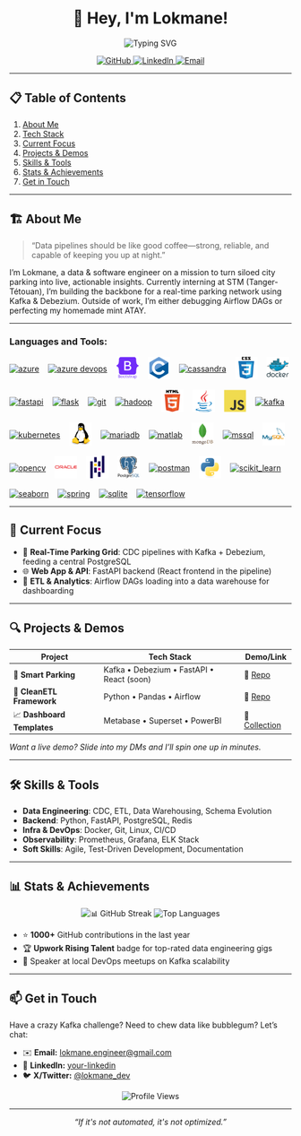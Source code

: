 <h1 align="center">👋 Hey, I'm Lokmane!</h1>
<p align="center">
  <img src="https://readme-typing-svg.herokuapp.com?font=Fira+Code&size=24&pause=1000&color=00ADB5&center=true&width=700&height=50&lines=Data+&+Software+Engineer;Kafka+&+Debezium+Wizard;Building+Real-Time+City+Solutions" alt="Typing SVG"/>
</p>

<div align="center">
  <!-- Socials & Shields -->
  <a href="https://github.com/lokmane101">
    <img src="https://img.shields.io/badge/GitHub-@lokmane101-181717?style=for-the-badge&logo=github" alt="GitHub"/>
  </a>
  <a href="https://www.linkedin.com/in/lokmane-akkouh">
    <img src="https://img.shields.io/badge/LinkedIn-Connect-blue?style=for-the-badge&logo=linkedin" alt="LinkedIn"/>
  </a>
  <a href="mailto:lokmaneakkouh10@gmail.com">
    <img src="https://img.shields.io/badge/Email-Hit%20Me%20Up-red?style=for-the-badge&logo=gmail" alt="Email"/>
  </a>
</div>

---

## 📋 Table of Contents
1. [About Me](#-about-me)  
2. [Tech Stack](#-tech-stack)  
3. [Current Focus](#-current-focus)  
4. [Projects & Demos](#-projects--demos)  
5. [Skills & Tools](#-skills--tools)  
6. [Stats & Achievements](#-stats--achievements)  
7. [Get in Touch](#-get-in-touch)  

---

## 🏗️ About Me
> “Data pipelines should be like good coffee—strong, reliable, and capable of keeping you up at night.”

I’m Lokmane, a data & software engineer on a mission to turn siloed city parking into live, actionable insights. Currently interning at STM (Tanger-Tétouan), I’m building the backbone for a real-time parking network using Kafka & Debezium. Outside of work, I’m either debugging Airflow DAGs or perfecting my homemade mint ATAY.  

---

<h3 align="left">Languages and Tools:</h3>
<div align="left" style="display: flex; flex-wrap: wrap; gap: 16px; align-items: center;">

  <a href="https://azure.microsoft.com/en-in/" target="_blank" rel="noreferrer">
    <img src="https://www.vectorlogo.zone/logos/microsoft_azure/microsoft_azure-icon.svg" alt="azure" style="height:40px;" />
  </a>
  <a href="https://www.devops.azure.com/" target="_blank" rel="noreferrer">
    <img src="https://www.vectorlogo.zone/logos/azuredevops/azuredevops-icon.svg" alt="azure devops" style="height:40px;" />
  </a>
  <a href="https://getbootstrap.com" target="_blank" rel="noreferrer">
    <img src="https://raw.githubusercontent.com/devicons/devicon/master/icons/bootstrap/bootstrap-plain-wordmark.svg" alt="bootstrap" style="height:40px;" />
  </a>
  <a href="https://www.cprogramming.com/" target="_blank" rel="noreferrer">
    <img src="https://raw.githubusercontent.com/devicons/devicon/master/icons/c/c-original.svg" alt="c" style="height:40px;" />
  </a>
  <a href="https://cassandra.apache.org/" target="_blank" rel="noreferrer">
    <img src="https://www.vectorlogo.zone/logos/apache_cassandra/apache_cassandra-icon.svg" alt="cassandra" style="height:40px;" />
  </a>
  <a href="https://www.w3schools.com/css/" target="_blank" rel="noreferrer">
    <img src="https://raw.githubusercontent.com/devicons/devicon/master/icons/css3/css3-original-wordmark.svg" alt="css3" style="height:40px;" />
  </a>
  <a href="https://www.docker.com/" target="_blank" rel="noreferrer">
    <img src="https://raw.githubusercontent.com/devicons/devicon/master/icons/docker/docker-original-wordmark.svg" alt="docker" style="height:40px;" />
  </a>
  <a href="https://fastapi.tiangolo.com/" target="_blank" rel="noreferrer">
    <img src="https://fastapi.tiangolo.com/img/logo-margin/logo-teal.png" alt="fastapi" style="height:40px;" />
  </a>
  <a href="https://flask.palletsprojects.com/" target="_blank" rel="noreferrer">
    <img src="https://www.vectorlogo.zone/logos/pocoo_flask/pocoo_flask-icon.svg" alt="flask" style="height:40px;" />
  </a>
  <a href="https://git-scm.com/" target="_blank" rel="noreferrer">
    <img src="https://www.vectorlogo.zone/logos/git-scm/git-scm-icon.svg" alt="git" style="height:40px;" />
  </a>
  <a href="https://hadoop.apache.org/" target="_blank" rel="noreferrer">
    <img src="https://www.vectorlogo.zone/logos/apache_hadoop/apache_hadoop-icon.svg" alt="hadoop" style="height:40px;" />
  </a>
  <a href="https://www.w3.org/html/" target="_blank" rel="noreferrer">
    <img src="https://raw.githubusercontent.com/devicons/devicon/master/icons/html5/html5-original-wordmark.svg" alt="html5" style="height:40px;" />
  </a>
  <a href="https://www.java.com" target="_blank" rel="noreferrer">
    <img src="https://raw.githubusercontent.com/devicons/devicon/master/icons/java/java-original.svg" alt="java" style="height:40px;" />
  </a>
  <a href="https://developer.mozilla.org/en-US/docs/Web/JavaScript" target="_blank" rel="noreferrer">
    <img src="https://raw.githubusercontent.com/devicons/devicon/master/icons/javascript/javascript-original.svg" alt="javascript" style="height:40px;" />
  </a>
  <a href="https://kafka.apache.org/" target="_blank" rel="noreferrer">
    <img src="https://www.vectorlogo.zone/logos/apache_kafka/apache_kafka-icon.svg" alt="kafka" style="height:40px;" />
  </a>
  <a href="https://kubernetes.io/" target="_blank" rel="noreferrer">
    <img src="https://www.vectorlogo.zone/logos/kubernetes/kubernetes-icon.svg" alt="kubernetes" style="height:40px;" />
  </a>
  <a href="https://www.linux.org/" target="_blank" rel="noreferrer">
    <img src="https://raw.githubusercontent.com/devicons/devicon/master/icons/linux/linux-original.svg" alt="linux" style="height:40px;" />
  </a>
  <a href="https://mariadb.org/" target="_blank" rel="noreferrer">
    <img src="https://www.vectorlogo.zone/logos/mariadb/mariadb-icon.svg" alt="mariadb" style="height:40px;" />
  </a>
  <a href="https://www.mathworks.com/" target="_blank" rel="noreferrer">
    <img src="https://upload.wikimedia.org/wikipedia/commons/2/21/Matlab_Logo.png" alt="matlab" style="height:40px;" />
  </a>
  <a href="https://www.mongodb.com/" target="_blank" rel="noreferrer">
    <img src="https://raw.githubusercontent.com/devicons/devicon/master/icons/mongodb/mongodb-original-wordmark.svg" alt="mongodb" style="height:40px;" />
  </a>
  <a href="https://www.microsoft.com/en-us/sql-server" target="_blank" rel="noreferrer">
    <img src="https://www.svgrepo.com/show/303229/microsoft-sql-server-logo.svg" alt="mssql" style="height:40px;" />
  </a>
  <a href="https://www.mysql.com/" target="_blank" rel="noreferrer">
    <img src="https://raw.githubusercontent.com/devicons/devicon/master/icons/mysql/mysql-original-wordmark.svg" alt="mysql" style="height:40px;" />
  </a>
  <a href="https://opencv.org/" target="_blank" rel="noreferrer">
    <img src="https://www.vectorlogo.zone/logos/opencv/opencv-icon.svg" alt="opencv" style="height:40px;" />
  </a>
  <a href="https://www.oracle.com/" target="_blank" rel="noreferrer">
    <img src="https://raw.githubusercontent.com/devicons/devicon/master/icons/oracle/oracle-original.svg" alt="oracle" style="height:40px;" />
  </a>
  <a href="https://pandas.pydata.org/" target="_blank" rel="noreferrer">
    <img src="https://raw.githubusercontent.com/devicons/devicon/master/icons/pandas/pandas-original.svg" alt="pandas" style="height:40px;" />
  </a>
  <a href="https://www.postgresql.org" target="_blank" rel="noreferrer">
    <img src="https://raw.githubusercontent.com/devicons/devicon/master/icons/postgresql/postgresql-original-wordmark.svg" alt="postgresql" style="height:40px;" />
  </a>
  <a href="https://postman.com" target="_blank" rel="noreferrer">
    <img src="https://www.vectorlogo.zone/logos/getpostman/getpostman-icon.svg" alt="postman" style="height:40px;" />
  </a>
  <a href="https://www.python.org" target="_blank" rel="noreferrer">
    <img src="https://raw.githubusercontent.com/devicons/devicon/master/icons/python/python-original.svg" alt="python" style="height:40px;" />
  </a>
  <a href="https://scikit-learn.org/" target="_blank" rel="noreferrer">
    <img src="https://upload.wikimedia.org/wikipedia/commons/0/05/Scikit_learn_logo_small.svg" alt="scikit_learn" style="height:40px;" />
  </a>
  <a href="https://seaborn.pydata.org/" target="_blank" rel="noreferrer">
    <img src="https://seaborn.pydata.org/_images/logo-mark-lightbg.svg" alt="seaborn" style="height:40px;" />
  </a>
  <a href="https://spring.io/" target="_blank" rel="noreferrer">
    <img src="https://www.vectorlogo.zone/logos/springio/springio-icon.svg" alt="spring" style="height:40px;" />
  </a>
  <a href="https://www.sqlite.org/" target="_blank" rel="noreferrer">
    <img src="https://www.vectorlogo.zone/logos/sqlite/sqlite-icon.svg" alt="sqlite" style="height:40px;" />
  </a>
  <a href="https://www.tensorflow.org" target="_blank" rel="noreferrer">
    <img src="https://www.vectorlogo.zone/logos/tensorflow/tensorflow-icon.svg" alt="tensorflow" style="height:40px;" />
  </a>

</div>


---

## 🎯 Current Focus
- 🚀 **Real-Time Parking Grid**: CDC pipelines with Kafka + Debezium, feeding a central PostgreSQL  
- 🌐 **Web App & API**: FastAPI backend (React frontend in the pipeline)  
- 🔄 **ETL & Analytics**: Airflow DAGs loading into a data warehouse for dashboarding  

---

## 🔍 Projects & Demos

| Project                   | Tech Stack                                       | Demo/Link                           |
|---------------------------|---------------------------------------------------|-------------------------------------|
| 🚗 **Smart Parking**      | Kafka • Debezium • FastAPI • React (soon)         | 🔗 [Repo](https://github.com/…)      |
| 🧹 **CleanETL Framework** | Python • Pandas • Airflow                         | 🔗 [Repo](https://github.com/…)      |
| 📈 **Dashboard Templates**| Metabase • Superset • PowerBI                     | 🔗 [Collection](https://….)          |

*Want a live demo? Slide into my DMs and I’ll spin one up in minutes.*

---

## 🛠️ Skills & Tools

- **Data Engineering**: CDC, ETL, Data Warehousing, Schema Evolution  
- **Backend**: Python, FastAPI, PostgreSQL, Redis  
- **Infra & DevOps**: Docker, Git, Linux, CI/CD  
- **Observability**: Prometheus, Grafana, ELK Stack  
- **Soft Skills**: Agile, Test-Driven Development, Documentation  

---

## 📊 Stats & Achievements

<p align="center">
  <img src="https://github-readme-streak-stats.herokuapp.com?user=lokmane-dev&theme=react-dark&hide_border=true" alt="📊 GitHub Streak"/>
  <img src="https://github-readme-stats.vercel.app/api/top-langs/?username=lokmane-dev&layout=compact&theme=react-dark&hide_border=true" alt="Top Languages"/>
</p>

- ⭐ **1000+** GitHub contributions in the last year  
- 🏆 **Upwork Rising Talent** badge for top-rated data engineering gigs  
- 💬 Speaker at local DevOps meetups on Kafka scalability  

---

## 📫 Get in Touch
Have a crazy Kafka challenge? Need to chew data like bubblegum? Let’s chat:

- ✉️ **Email:** lokmane.engineer@gmail.com  
- 💼 **LinkedIn:** [your-linkedin](https://linkedin.com/in/your-linkedin)  
- 🐦 **X/Twitter:** [@lokmane_dev](https://twitter.com/lokmane_dev)  

<div align="center">
  <img src="https://komarev.com/ghpvc/?username=lokmane-dev&style=flat-square" alt="Profile Views"/>
</div>

---

<p align="center"><em>“If it's not automated, it's not optimized.”</em></p>
